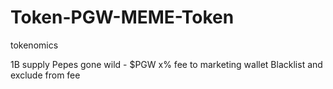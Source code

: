 # Token-PGW-MEME-Token

tokenomics

1B supply
Pepes gone wild - $PGW
x% fee to marketing wallet
Blacklist and exclude from fee